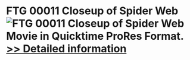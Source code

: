 # FTG 00011 Closeup of Spider Web<br />![FTG 00011 Closeup of Spider Web](https://mycommerce.akamaized.net/api/pimages/P300617851/BIG/300617851.JPG)<br />Movie in Quicktime ProRes Format.<br />[>> Detailed information](https://secure.shareit.com/shareit/product.html?productid=300617851&affiliateid=200057808)